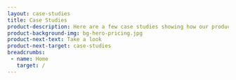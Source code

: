 ```yaml
---
layout: case-studies
title: Case Studies
product-description: Here are a few case studies showing how our products and services are making a real difference for our customers.
product-background-img: bg-hero-pricing.jpg
product-next-text: Take a look
product-next-target: case-studies
breadcrumbs:
 - name: Home
   target: /
---
```

